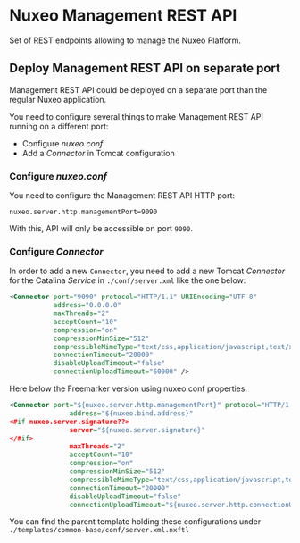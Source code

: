# Nuxeo Management REST API

Set of REST endpoints allowing to manage the Nuxeo Platform.

## Deploy Management REST API on separate port

Management REST API could be deployed on a separate port than the regular Nuxeo application.

You need to configure several things to make Management REST API running on a different port:
- Configure _nuxeo.conf_
- Add a _Connector_ in Tomcat configuration

### Configure _nuxeo.conf_

You need to configure the Management REST API HTTP port:
```
nuxeo.server.http.managementPort=9090
```

With this, API will only be accessible on port `9090`.

### Configure _Connector_

In order to add a new `Connector`, you need to add a new Tomcat _Connector_ for the Catalina _Service_ in `./conf/server.xml` like the one below:
```xml
<Connector port="9090" protocol="HTTP/1.1" URIEncoding="UTF-8"
           address="0.0.0.0"
           maxThreads="2"
           acceptCount="10"
           compression="on"
           compressionMinSize="512"
           compressibleMimeType="text/css,application/javascript,text/xml,text/html"
           connectionTimeout="20000"
           disableUploadTimeout="false"
           connectionUploadTimeout="60000" />
```

Here below the Freemarker version using nuxeo.conf properties:
```xml
<Connector port="${nuxeo.server.http.managementPort}" protocol="HTTP/1.1" URIEncoding="UTF-8"
               address="${nuxeo.bind.address}"
<#if nuxeo.server.signature??>
               server="${nuxeo.server.signature}"
</#if>
               maxThreads="2"
               acceptCount="10"
               compression="on"
               compressionMinSize="512"
               compressibleMimeType="text/css,application/javascript,text/xml,text/html"
               connectionTimeout="20000"
               disableUploadTimeout="false"
               connectionUploadTimeout="${nuxeo.server.http.connectionUploadTimeout}" />
```
You can find the parent template holding these configurations under `./templates/common-base/conf/server.xml.nxftl`
